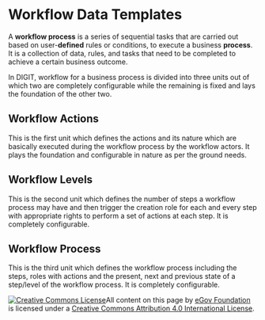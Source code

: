 # Workflow Data Templates

A **workflow process** is a series of sequential tasks that are carried out based on user-**defined** rules or conditions, to execute a business **process**. It is a collection of data, rules, and tasks that need to be completed to achieve a certain business outcome.

In DIGIT, workflow for a business process is divided into three units out of which two are completely configurable while the remaining is fixed and lays the foundation of the other two.

## Workflow Actions <a id="Workflow-Actions"></a>

This is the first unit which defines the actions and its nature which are basically executed during the workflow process by the workflow actors. It plays the foundation and configurable in nature as per the ground needs.

## Workflow Levels <a id="Workflow-Levels"></a>

This is the second unit which defines the number of steps a workflow process may have and then trigger the creation role for each and every step with appropriate rights to perform a set of actions at each step. It is completely configurable.

## Workflow Process <a id="Workflow-Process"></a>

This is the third unit which defines the workflow process including the steps, roles with actions and the present, next and previous state of a step/level of the workflow process. It is completely configurable.

[![Creative Commons License](https://i.creativecommons.org/l/by/4.0/80x15.png)​](http://creativecommons.org/licenses/by/4.0/)All content on this page by [eGov Foundation](https://egov.org.in/) is licensed under a [Creative Commons Attribution 4.0 International License](http://creativecommons.org/licenses/by/4.0/).

